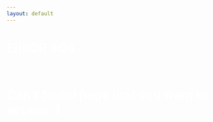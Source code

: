 ```yaml
--- 
layout: default 
---
```


<style> h1{color:white}</style>

<div class="text-center">
<h1 class="display-1">ERROR 404</h1><br>
    <h1>Can't found page that you want to access :(</h1>
</div>